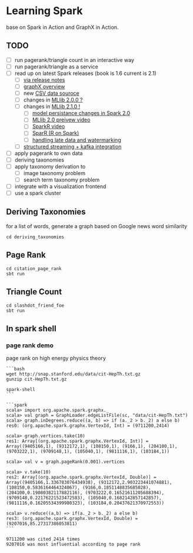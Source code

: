 # Learning Spark

base on Spark in Action and GraphX in Action.

## TODO

- [ ] run pagerank/triangle count in an interactive way
- [ ] run pagerank/triangle as a service
- [ ] read up on latest Spark releases (book is 1.6 current is 2.1)
  - [ ] [via release notes](http://spark.apache.org/releases/spark-release-2-1-0.html)
  - [ ] [graphX overview](http://spark.apache.org/docs/latest/graphx-programming-guide.html)
  - [ ] new [CSV data souroce](https://github.com/databricks/spark-csv)
  - [ ] changes in [MLlib 2.0.0 ?](http://spark.apache.org/docs/2.0.0/ml-guide.html)
  - [ ] changes in [MLlib 2.1.0 !](http://spark.apache.org/docs/2.1.0/ml-guide.html)
	- [ ] [model persistance changes in Spark 2.0](https://databricks.com/blog/2016/05/31/apache-spark-2-0-preview-machine-learning-model-persistence.html)
	- [ ] [MLlib 2.0 preivew video](https://spark-summit.org/2016/events/apache-spark-mllib-20-preview-data-science-and-production/)
	- [ ] [SparkR video](https://spark-summit.org/2016/events/recent-developments-in-sparkr-for-advanced-analytics/)
	- [ ] [SparR (R on Spark)](http://spark.apache.org/docs/2.1.0/sparkr.html)
	- [ ] [handling late data and watermarking](http://spark.apache.org/docs/2.1.0/structured-streaming-programming-guide.html#handling-late-data-and-watermarking)
  - [ ] [structured streaming + kafka integration](http://spark.apache.org/docs/2.1.0/structured-streaming-kafka-integration.html)
- [ ] apply pagerank to own data
- [ ] deriving taxonomies
- [ ] apply taxonomy derivation to
  - [ ] image taxonomy problem
  - [ ] search term taxonomy problem
- [ ] integrate with a visualization frontend
- [ ] use a spark cluster

## Deriving Taxonomies

for a list of words, generate a graph based on Google news word similarity

```
cd deriving_taxonomies
```

## Page Rank

```
cd citation_page_rank
sbt run
```

## Triangle Count

```
cd slashdot_friend_foe
sbt run
```

## In spark shell

### page rank demo

page rank on high energy physics theory

    ```bash
    wget http://snap.stanford.edu/data/cit-HepTh.txt.gz
    gunzip cit-HepTh.txt.gz 

    spark-shell
    ```

    ```spark
    scala> import org.apache.spark.graphx._
    scala> val graph = GraphLoader.edgeListFile(sc, "data/cit-HepTh.txt")
    scala> graph.inDegrees.reduce((a, b) => if (a._2 > b._2) a else b)
    res0: (org.apache.spark.graphx.VertexId, Int) = (9711200,2414)

    scala> graph.vertices.take(10)
    res1: Array[(org.apache.spark.graphx.VertexId, Int)] = Array((9405166,1), (9312172,1), (108150,1), (9166,1), (204100,1), (9703222,1), (9709148,1), (105040,1), (9811116,1), (103184,1))

    scala> val v = graph.pageRank(0.001).vertices

    scala> v.take(10)
    res2: Array[(org.apache.spark.graphx.VertexId, Double)] = Array((9405166,1.336783076434938), (9312172,2.903223441074881), (108150,0.5836164464324067), (9166,0.1851148835685028), (204100,0.19080382117882116), (9703222,0.16521611205688394), (9709148,0.22176221523472583), (105040,0.1682142857142857), (9811116,0.16205534399980323), (103184,0.20437621370972553))

    scala> v.reduce((a,b) => if(a._2 > b._2) a else b)
    res3: (org.apache.spark.graphx.VertexId, Double) = (9207016,85.27317386053811)
    ```

    9711200 was cited 2414 times
    9207016 was most influential according to page rank

